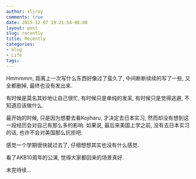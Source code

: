 ```yaml
---
author: xljroy
comments: true
date: 2015-12-07 19:21:54-08:00
layout: post
slug: recently
title: Recently
categories:
- blog
- Life
tags:
---
```


Hmmmmm, 距离上一次写什么东西好像过了蛮久了, 中间断断续续的写了一些, 又全都删掉, 最终也没有发出来.

有时候是莫名其妙地让自己很忙, 有时候只是单纯的发呆, 有时候只是觉得逃避, 不知道应该做什么. 

最开始的时候, 只是因为想要去看Kojiharu, 才决定去日本实习, 然而却没有想到这一段经历会对自己有那么多的影响. 如果说, 最后来美国上学之前, 没有去日本实习的话, 也许不会对美国那么抗拒吧. 

感觉一个学期很快就过去了, 仔细想想其实也没有什么感觉.

看了AKB10周年的公演, 觉得大家都回来的场景真好. 

未完待续...



